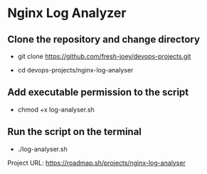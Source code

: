 # Nginx Log Analyzer

## Clone the repository and change directory

- git clone <https://github.com/fresh-joey/devops-projects.git>

- cd devops-projects/nginx-log-analyser

## Add executable permission to the script

- chmod +x log-analyser.sh

## Run the script on the terminal

- ./log-analyser.sh

Project URL: <https://roadmap.sh/projects/nginx-log-analyser>
